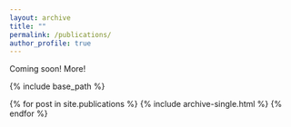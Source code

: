 ```yaml
---
layout: archive
title: ""
permalink: /publications/
author_profile: true
---
```

Coming soon! More!

{% include base_path %}

{% for post in site.publications %}
  {% include archive-single.html %}
{% endfor %}